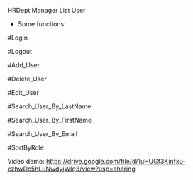 HRDept Manager List User
- Some functions:

#Login

#Logout

#Add_User

#Delete_User

#Edit_User

#Search_User_By_LastName

#Search_User_By_FirstName

#Search_User_By_Email

#SortByRole


Video demo: https://drive.google.com/file/d/1uHUGf3Kinfxu-ezhwDc5hLuNwdyjWIq3/view?usp=sharing
